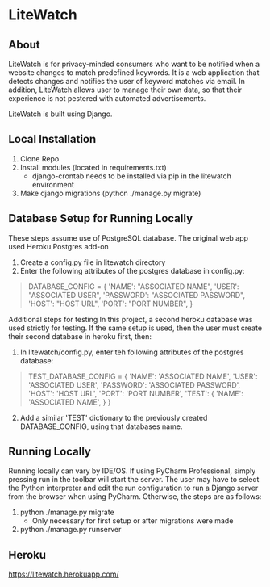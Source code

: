 # LiteWatch

## About
LiteWatch is for privacy-minded consumers who want to be notified when a website changes to match predefined keywords. 
It is a web application that detects changes and notifies the user of keyword matches via email. 
In addition, LiteWatch allows user to manage their own data, so that their experience is not pestered with automated advertisements.

LiteWatch is built using Django.

## Local Installation
1. Clone Repo
2. Install modules (located in requirements.txt)
    * django-crontab needs to be installed via pip in the litewatch environment
3. Make django migrations (python ./manage.py migrate)

## Database Setup for Running Locally
These steps assume use of PostgreSQL database. The original web app used Heroku Postgres add-on 
1. Create a config.py file in litewatch directory
2. Enter the following attributes of the postgres database in config.py:
> DATABASE_CONFIG = {
>    'NAME': "ASSOCIATED NAME",
>    'USER': "ASSOCIATED USER",
>    'PASSWORD': "ASSOCIATED PASSWORD",
>    'HOST': "HOST URL",
>    'PORT':  "PORT NUMBER",
> }

Additional steps for testing
In this project, a second heroku database was used strictly for testing. If the same setup is used, then the user must create their second database in heroku first, then:
1. In litewatch/config.py, enter teh following attributes of the postgres database:
> TEST_DATABASE_CONFIG = {
>    'NAME': 'ASSOCIATED NAME',
>    'USER': 'ASSOCIATED USER',
>    'PASSWORD': 'ASSOCIATED PASSWORD',
>    'HOST': 'HOST URL',
>    'PORT': 'PORT NUMBER',
>    'TEST': {
>        'NAME': 'ASSOCIATED NAME',
>    }
>}
2. Add a similar 'TEST' dictionary to the previously created DATABASE_CONFIG, using that databases name.



## Running Locally
Running locally can vary by IDE/OS. If using PyCharm Professional, simply pressing run in the toolbar will start the server. The user may have to select the Python interpreter and edit the run configuration to run a Django server from the browser when using PyCharm. 
Otherwise, the steps are as follows:
1. python ./manage.py migrate
    * Only necessary for first setup or after migrations were made
2. python ./manage.py runserver

## Heroku
https://litewatch.herokuapp.com/
